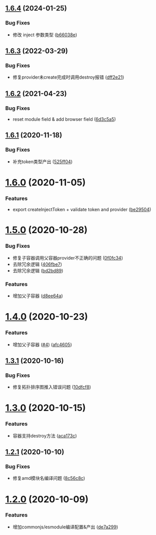 ## [1.6.4](https://github.com/searchfe/inject-js/compare/v1.6.3...v1.6.4) (2024-01-25)


### Bug Fixes

* 修改 inject 参数类型 ([b66038e](https://github.com/searchfe/inject-js/commit/b66038e60865b76ef5d6397866f3c2db59a5ca58))

## [1.6.3](https://github.com/searchfe/inject-js/compare/v1.6.2...v1.6.3) (2022-03-29)


### Bug Fixes

* 修复provider未create完成时调用destroy报错 ([dff2e21](https://github.com/searchfe/inject-js/commit/dff2e21810cc7a273afd93abab1fae9b5eb51ce4))

## [1.6.2](https://github.com/searchfe/inject-js/compare/v1.6.1...v1.6.2) (2021-04-23)


### Bug Fixes

* reset module field & add browser field ([6d3c5a5](https://github.com/searchfe/inject-js/commit/6d3c5a5e51d643ccbcd7050486d047d96a5c4e2b))

## [1.6.1](https://github.com/searchfe/inject-js/compare/v1.6.0...v1.6.1) (2020-11-18)


### Bug Fixes

* 补充token类型产出 ([525ff04](https://github.com/searchfe/inject-js/commit/525ff04c6d4424eaf8a7f5bac7e0e9e5732d6cba))

# [1.6.0](https://github.com/searchfe/inject-js/compare/v1.5.0...v1.6.0) (2020-11-05)


### Features

* export createInjectToken + validate token and provider ([be29504](https://github.com/searchfe/inject-js/commit/be2950453d4fd3dbff2dbf5ecbae31d5ecb00154))

# [1.5.0](https://github.com/searchfe/inject-js/compare/v1.4.0...v1.5.0) (2020-10-28)


### Bug Fixes

* 修复子容器调用父容器provider不正确的问题 ([0f0fc34](https://github.com/searchfe/inject-js/commit/0f0fc34d228305bd582d5d4e778f52dc073ca45e))
* 去除冗余逻辑 ([406fbe7](https://github.com/searchfe/inject-js/commit/406fbe794dfdd77a9a2e4f3cbfdc755fce4a49d2))
* 去除冗余逻辑 ([bd2bd89](https://github.com/searchfe/inject-js/commit/bd2bd897cfae694da7ada455514aedfcc100f028))


### Features

* 增加父子容器 ([d8ee64a](https://github.com/searchfe/inject-js/commit/d8ee64a7b87f89722a20e113a3393250b311e0d5))

# [1.4.0](https://github.com/searchfe/inject-js/compare/v1.3.1...v1.4.0) (2020-10-23)


### Features

* 增加父子容器 ([#4](https://github.com/searchfe/inject-js/issues/4)) ([afc4605](https://github.com/searchfe/inject-js/commit/afc4605c5a5333e86e9a7f675da54cb9dd4b142e))

## [1.3.1](https://github.com/searchfe/inject-js/compare/v1.3.0...v1.3.1) (2020-10-16)


### Bug Fixes

* 修复拓扑排序图推入错误问题 ([10dfcf8](https://github.com/searchfe/inject-js/commit/10dfcf803b5faa7775136189c60bc7810125438d))

# [1.3.0](https://github.com/searchfe/inject-js/compare/v1.2.1...v1.3.0) (2020-10-15)


### Features

* 容器支持destroy方法 ([aca173c](https://github.com/searchfe/inject-js/commit/aca173c6fa9236bee96c4129d78fc910786ddc96))

## [1.2.1](https://github.com/searchfe/inject-js/compare/v1.2.0...v1.2.1) (2020-10-10)


### Bug Fixes

* 修复amd模块名编译问题 ([8c56c8c](https://github.com/searchfe/inject-js/commit/8c56c8c102510a1cc59ef065bd8bcdae6f63a91b))

# [1.2.0](https://github.com/searchfe/inject-js/compare/v1.1.1...v1.2.0) (2020-10-09)


### Features

* 增加commonjs/esmodule编译配置&产出 ([de7a299](https://github.com/searchfe/inject-js/commit/de7a299071ac8eab4dc7c8d0fb307e76eb8178ab))

